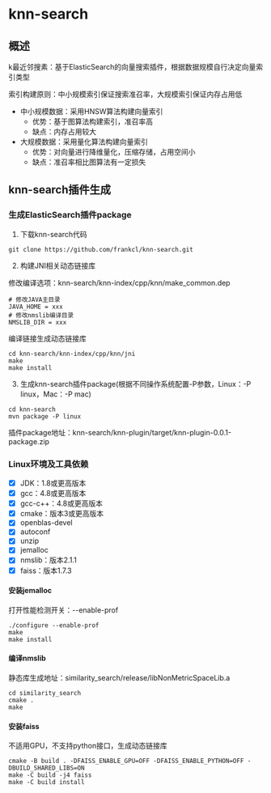 # knn-search

## 概述
k最近邻搜素：基于ElasticSearch的向量搜索插件，根据数据规模自行决定向量索引类型

索引构建原则：中小规模索引保证搜索准召率，大规模索引保证内存占用低

* 中小规模数据：采用HNSW算法构建向量索引
  * 优势：基于图算法构建索引，准召率高
  * 缺点：内存占用较大
* 大规模数据：采用量化算法构建向量索引
  * 优势：对向量进行降维量化，压缩存储，占用空间小
  * 缺点：准召率相比图算法有一定损失 

## knn-search插件生成

### 生成ElasticSearch插件package

1. 下载knn-search代码
```shell
git clone https://github.com/frankcl/knn-search.git
```

2. 构建JNI相关动态链接库

修改编译选项：knn-search/knn-index/cpp/knn/make_common.dep
```shell
# 修改JAVA主目录
JAVA_HOME = xxx
# 修改nmslib编译目录
NMSLIB_DIR = xxx
```
编译链接生成动态链接库
```shell
cd knn-search/knn-index/cpp/knn/jni
make
make install
```

3. 生成knn-search插件package(根据不同操作系统配置-P参数，Linux：-P linux，Mac：-P mac)
```shell
cd knn-search
mvn package -P linux
```
插件package地址：knn-search/knn-plugin/target/knn-plugin-0.0.1-package.zip

### Linux环境及工具依赖
- [x] JDK：1.8或更高版本
- [x] gcc：4.8或更高版本
- [x] gcc-c++：4.8或更高版本
- [x] cmake：版本3或更高版本
- [x] openblas-devel
- [x] autoconf
- [x] unzip
- [x] jemalloc
- [x] nmslib：版本2.1.1
- [x] faiss：版本1.7.3

#### 安装jemalloc
打开性能检测开关：--enable-prof
```shell
./configure --enable-prof
make
make install
```

#### 编译nmslib
静态库生成地址：similarity_search/release/libNonMetricSpaceLib.a
```shell
cd similarity_search
cmake .
make
```

#### 安装faiss
不适用GPU，不支持python接口，生成动态链接库
```shell
cmake -B build . -DFAISS_ENABLE_GPU=OFF -DFAISS_ENABLE_PYTHON=OFF -DBUILD_SHARED_LIBS=ON
make -C build -j4 faiss
make -C build install
```